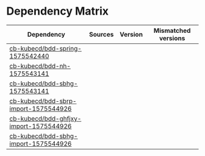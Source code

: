 # Dependency Matrix

Dependency | Sources | Version | Mismatched versions
---------- | ------- | ------- | -------------------
[cb-kubecd/bdd-spring-1575542440](https://github.com/cb-kubecd/bdd-spring-1575542440.git) |  | []() | 
[cb-kubecd/bdd-nh-1575543141](https://github.com/cb-kubecd/bdd-nh-1575543141.git) |  | []() | 
[cb-kubecd/bdd-sbhg-1575543141](https://github.com/cb-kubecd/bdd-sbhg-1575543141.git) |  | []() | 
[cb-kubecd/bdd-sbrp-import-1575544926](https://github.com/cb-kubecd/bdd-sbrp-import-1575544926.git) |  | []() | 
[cb-kubecd/bdd-ghfjxy-import-1575544926](https://github.com/cb-kubecd/bdd-ghfjxy-import-1575544926.git) |  | []() | 
[cb-kubecd/bdd-sbhg-import-1575544926](https://github.com/cb-kubecd/bdd-sbhg-import-1575544926.git) |  | []() | 

